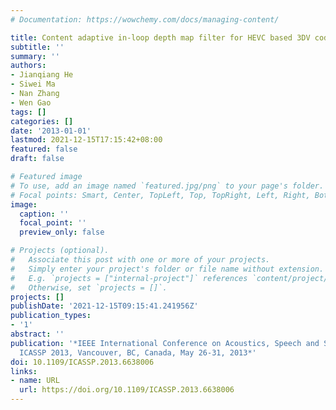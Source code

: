 ```yaml
---
# Documentation: https://wowchemy.com/docs/managing-content/

title: Content adaptive in-loop depth map filter for HEVC based 3DV coding
subtitle: ''
summary: ''
authors:
- Jianqiang He
- Siwei Ma
- Nan Zhang
- Wen Gao
tags: []
categories: []
date: '2013-01-01'
lastmod: 2021-12-15T17:15:42+08:00
featured: false
draft: false

# Featured image
# To use, add an image named `featured.jpg/png` to your page's folder.
# Focal points: Smart, Center, TopLeft, Top, TopRight, Left, Right, BottomLeft, Bottom, BottomRight.
image:
  caption: ''
  focal_point: ''
  preview_only: false

# Projects (optional).
#   Associate this post with one or more of your projects.
#   Simply enter your project's folder or file name without extension.
#   E.g. `projects = ["internal-project"]` references `content/project/deep-learning/index.md`.
#   Otherwise, set `projects = []`.
projects: []
publishDate: '2021-12-15T09:15:41.241956Z'
publication_types:
- '1'
abstract: ''
publication: '*IEEE International Conference on Acoustics, Speech and Signal Processing,
  ICASSP 2013, Vancouver, BC, Canada, May 26-31, 2013*'
doi: 10.1109/ICASSP.2013.6638006
links:
- name: URL
  url: https://doi.org/10.1109/ICASSP.2013.6638006
---
```

